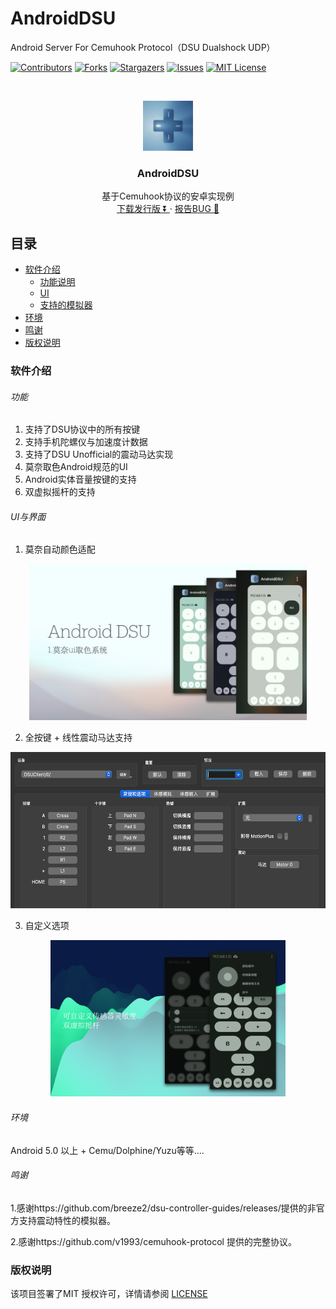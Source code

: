 

# AndroidDSU

Android Server For Cemuhook Protocol（DSU Dualshock UDP）

<!-- PROJECT SHIELDS -->

[![Contributors][contributors-shield]][contributors-url]
[![Forks][forks-shield]][forks-url]
[![Stargazers][stars-shield]][stars-url]
[![Issues][issues-shield]][issues-url]
[![MIT License][license-shield]][license-url]

<!-- PROJECT LOGO -->
<br />

<p align="center">
  <a href="https://github.com/PlayXboxtion963/AndroidDSU">
    <img src="ic_launcher-playstore.png" alt="Logo" width="80" height="80">
  </a>

<h3 align="center">AndroidDSU</h3>
  <p align="center">
    基于Cemuhook协议的安卓实现例
    <br />
    <a href="https://github.com/PlayXboxtion963/AndroidDSU/releases">下载发行版 ⏬ </a>
    ·
    <a href="https://github.com/PlayXboxtion963/AndroidDSU/issues">报告BUG 🐛</a>
  
  </p>

</p>


## 目录

- [软件介绍](#软件介绍)
    - [功能说明](#功能)
    - [UI](#UI与界面)
    - [支持的模拟器](#模拟器)   
- [环境](#环境)
- [鸣谢](#鸣谢)
- [版权说明](#版权说明)
### 软件介绍

###### 功能

1. 支持了DSU协议中的所有按键
2. 支持手机陀螺仪与加速度计数据
3. 支持了DSU Unofficial的震动马达实现
4. 莫奈取色Android规范的UI
5. Android实体音量按键的支持
6. 双虚拟摇杆的支持

###### UI与界面


1. 莫奈自动颜色适配

<p align="center">
  <a href="https://github.com/PlayXboxtion963/AndroidDSU">
    <img src="introduction/UI1.jpeg"  alt="Logo"  height="250">
  </a>


2. 全按键 + 线性震动马达支持

<p align="center">
  <a href="https://github.com/PlayXboxtion963/AndroidDSU">
    <img src="introduction/UI2.png"  alt="Logo"  height="250">
  </a>


3. 自定义选项

<p align="center">
  <a href="https://github.com/PlayXboxtion963/AndroidDSU">
    <img src="introduction/ui3.png"  alt="Logo"  height="250">
  </a>

###### 环境

Android 5.0 以上 + Cemu/Dolphine/Yuzu等等....


###### 鸣谢
1.感谢https://github.com/breeze2/dsu-controller-guides/releases/提供的非官方支持震动特性的模拟器。

2.感谢https://github.com/v1993/cemuhook-protocol 提供的完整协议。


### 版权说明

该项目签署了MIT 授权许可，详情请参阅 [LICENSE](https://github.com/PlayXboxtion963/AndroidDSU/blob/master/LICENSE)




<!-- links -->
[your-project-path]:PlayXboxtion963/AndroidDSU
[contributors-shield]: https://img.shields.io/github/contributors/PlayXboxtion963/AndroidDSU.svg?style=flat-square
[contributors-url]: https://github.com/PlayXboxtion963/AndroidDSU/graphs/contributors
[forks-shield]: https://img.shields.io/github/forks/PlayXboxtion963/AndroidDSU.svg?style=flat-square
[forks-url]: https://github.com/PlayXboxtion963/AndroidDSU/network/members
[stars-shield]: https://img.shields.io/github/stars/PlayXboxtion963/AndroidDSU.svg?style=flat-square
[stars-url]: https://github.com/PlayXboxtion963/AndroidDSU/stargazers
[issues-shield]: https://img.shields.io/github/issues/PlayXboxtion963/AndroidDSU.svg?style=flat-square
[issues-url]: https://img.shields.io/github/issues/PlayXboxtion963/AndroidDSU.svg
[license-shield]: https://img.shields.io/github/license/PlayXboxtion963/AndroidDSU.svg?style=flat-square
[license-url]: https://github.com/PlayXboxtion963/AndroidDSU/blob/master/LICENSE





